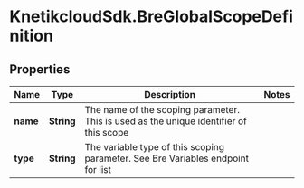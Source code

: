 # KnetikcloudSdk.BreGlobalScopeDefinition

## Properties
Name | Type | Description | Notes
------------ | ------------- | ------------- | -------------
**name** | **String** | The name of the scoping parameter. This is used as the unique identifier of this scope | 
**type** | **String** | The variable type of this scoping parameter. See Bre Variables endpoint for list | 


